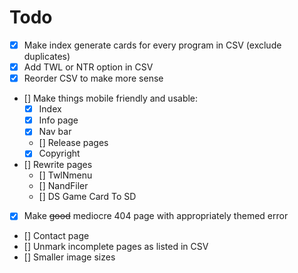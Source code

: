 # Todo
- [X] Make index generate cards for every program in CSV (exclude duplicates)
- [X] Add TWL or NTR option in CSV
- [X] Reorder CSV to make more sense
- [] Make things mobile friendly and usable:
	- [X] Index
	- [X] Info page
	- [X] Nav bar
	- [] Release pages
	- [X] Copyright
- [] Rewrite pages
	- [] TwlNmenu
	- [] NandFiler
	- [] DS Game Card To SD
- [X] Make ~~good~~ mediocre 404 page with appropriately themed error
- [] Contact page
- [] Unmark incomplete pages as listed in CSV
- [] Smaller image sizes